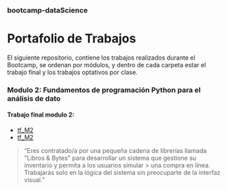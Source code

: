 ### bootcamp-dataScience
# Portafolio de Trabajos

El siguiente repositorio, contiene los trabajos realizados durante el Bootcamp, se ordenan por módulos, y dentro de cada carpeta estar el trabajo final y los trabajos optativos por clase.

### Modulo 2: Fundamentos de programación Python para el análisis de dato
#### Trabajo final modulo 2:
- [tf_M2](M2/entregaU2.py)
- [tf_M2](M2/entregaU2.py)

> “Eres contratado/a por una pequeña cadena de librerías llamada "Libros & Bytes" para desarrollar un sistema que gestione su inventario y permita a los usuarios simular > una compra en línea. Trabajarás solo en la lógica del sistema sin preocuparte de la interfaz visual.”
